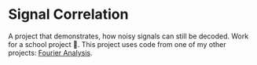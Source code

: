 # Signal Correlation
A project that demonstrates, how noisy signals can still be decoded. Work for a school project :school_satchel:.
This project uses code from one of my other projects: [Fourier Analysis](https://github.com/atSteini/FourierAnalysis).
